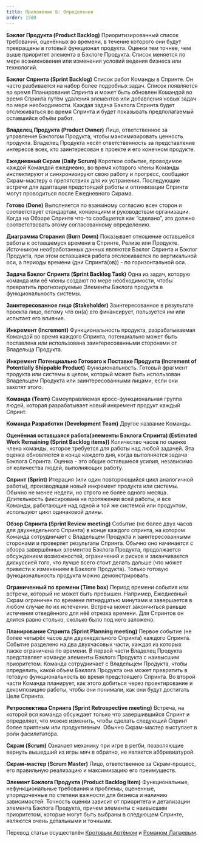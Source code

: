 ```yaml
---
title: Приложение Б: Определения
order: 1500
---
```


**Бэклог Продукта (Product Backlog)**
Приоритизированный список требований, оценённых во времени, в течение которого они будут превращены в готовый функционал продукта. Оценки тем точнее, чем выше приоритет элемента в Бэклоге Продукта. Список меняется по мере возникновения или изменения условий ведения бизнеса или технологий.

**Бэклог Спринта (Sprint Backlog)**
Список работ Команды в Спринте. Он часто разбивается на набор более подробных задач. Список появляется во время Планирования Спринта и может быть обновлен Командой во время Спринта путём удаления элементов или добавления новых задач по мере необходимости. Каждая задача Бэклога Спринта будет отслеживаться во время Спринта и будет показывать предполагаемый оставшийся объём работ.

**Владелец Продукта (Product Owner)**
Лицо, ответственное за управление Бэклогом Продукта, чтобы максимизировать ценность продукта. Владелец Продукта несёт ответственность за представление интересов всех, кто заинтересован в проекте и его конечном продукте.

**Ежедневный Скрам (Daily Scrum)**
Короткое событие, проводимое каждой Командой ежедневно, во время которого члены Команды инспектируют и синхронизируют свою работу и прогресс, сообщают Скрам-мастеру о препятствиях для их устранения. Последующие встречи для адаптации предстоящей работы и оптимизации Спринта могут проводиться после Ежедневного Скрама.

**Готово (Done)**
Выполняется по взаимному согласию всех сторон и соответствует стандартам, конвенциям и руководствам организации. Когда на Обзоре Спринте что-то сообщается как “сделано”, это должно соответствовать этому согласованному определению.

**Диаграмма Сгорания (Burn Down)**
Показывает отношение оставшейся работы к оставшемуся времени в Спринте, Релизе или Продукте. Источником необработанных данных являются Бэклог Спринта и Бэклог Продукта, при этом оставшаяся работа отслеживается по вертикальной оси, а периоды времени (дни Спринта(ов)) - по горизонтальной оси.

**Задача Бэклог Спринта (Sprint Backlog Task)**
Одна из задач, которую команда или её члены создают по мере необходимости, чтобы превратить прогнозируемые Элементы Бэклога продукта в функциональность системы.

**Заинтересованное лицо (Stakeholder)**
Заинтересованное в результате проекта лицо, потому что он(а) его финансирует, пользуется им или испытает его влияние.

**Инкремент (Increment)**
Функциональность продукта, разрабатываемая Командой во время каждого Спринта, потенциально может быть поставлена или использована заинтересованными сторонами от Владельца Продукта.

**Инкремент Потенциально Готового к Поставке Продукта (Increment of Potentially Shippable Product)**
Функциональность. Готовый фрагмент продукта или системы в целом, который может быть использован Владельцем Продукта или заинтересованными лицами, если они захотят этого.

**Команда (Team)**
Самоуправляемая кросс-функциональная группа людей, которая разрабатывает новый инкремент продукт каждый Спринт.

**Команда Разработки (Development Team)**
Другое название Команды.

**Оценённая оставшаяся работа(элементы Бэклога Спринта) (Estimated Work Remaining (Sprint Backlog items))**
Количество часов по оценке члена команды, которое требуется для работы над любой задачей. Эта оценка обновляется в конце каждого дня, когда выполняется задача Бэклога Спринта. Оценка - это общие оставшиеся усилия, независимо от количества людей, выполняющих работу.

**Спринт (Sprint)**
Итерация (или один повторяющийся цикл аналогичной работы), производящая новый инкремент продукта или системы. Обычно не менее недели, но строго не более одного месяца. Длительность фиксирована на протяжении всей работы, и все Команды, работающие над одной и той же системой или продуктом, используют цикл одинаковой длины.

**Обзор Спринта (Sprint Review meeting)**
Событие (не более двух часов для двухнедельного Спринта) в конце каждого спринта, на котором Команда сотрудничает с Владельцем Продукта и заинтересованными сторонами и проверяет результаты Спринта. Обычно оно начинается с обзора завершённых элементов Бэклога Продукта, продолжается обсуждением возможностей, ограничений и рисков и заканчивается дискуссией того, что лучше всего стоит делать дальше (что может привести к изменениям в Бэклоге Продукта). Только готовую функциональность продукта можно демонстрировать.

**Ограниченный по времени (Time box)**
Период времени события или встречи, который не может быть превышен. Например, Ежедневный Скрам ограничен по времени пятнадцатью минутами и завершается в любом случае по их истечении. Встреча может закончиться раньше истечения отведённого для нёё отрезка времени. Для Спринтов он длится равно столько, сколько было под него заложено.

**Планирование Спринта (Sprint Planning meeting)**
Первое событие (не более четырёх часов для двухнедельного Спринта) каждого Спринта. Событие разделено на два двухчасовых части, каждая из которых также ограничена по времени. В первой части Владелец Продукта представляет команде элементы Бэклога Продукта с наивысшим приоритетом. Команда сотрудничает с Владельцем Продукта, чтобы определить, какой объем Бэклога Продукта она может превратить в готовую функциональность во время предстоящего Спринта. Во второй части Команда планирует, как этого добиться через проектирование и декомпозицию работы, чтобы они понимали, как они будут достигать Цели Спринта.

**Ретроспектива Спринта (Sprint Retrospective meeting)**
Встреча, на которой вся команда обсуждает только что завершившийся Спринт и определяет, что можно изменить, чтобы сделать следующий Спринт более приятным или продуктивным. Обычно Скрам-мастер выступает в роли фасилитатора.

**Скрам (Scrum)**
Означает механику при игре в регби, позволяющие вернуть вышедший из игры мяч в обратно, не является аббревиатурой.

**Скрам-мастер (Scrum Master)**
Лицо, ответственное за Скрам-процесс, его правильную реализацию и максимизацию его преимуществ.

**Элемент Бэклога Продукта (Product Backlog Item)**
Функциональные, нефункциональные требования и проблемы, оцененные, упорядоченные по степени важности для бизнеса и наличию зависимостей. Точность оценки зависит от приоритета и детализации элемента Бэклога Продукта, причем элементы с наивысшим приоритетом, которые могут быть выбраны в следующем Спринте, являются очень детальными и точными.

Перевод статьи осуществлён [Кротовым Артёмом](https://www.facebook.com/artem.v.krotov) и [Романом Лапаевым](https://www.linkedin.com/in/romanlapaev).
